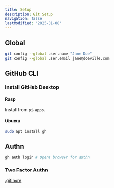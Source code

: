 ```yaml
---
title: Setup
description: Git Setup
navigation: false
lastModified: '2025-01-08'
---
```


## Global

```bash
git config --global user.name "Jane Doe"
git config --global user.email jane@doeville.com
```

## GitHub CLI

### Install GitHub Desktop

#### Raspi

Install from `pi-apps`.

#### Ubuntu

```bash
sudo apt install gh
```

## Authn

```bash
gh auth login # Opens browser for authn
```

### [Two Factor Authn](../../oses/linux/new-dev-env.md#two-factor-authn)

<div class="ab-buttons">
    <div class="item-00 box1"><a href="../git/gitignore/">.gitinore</a></div>
</div>
